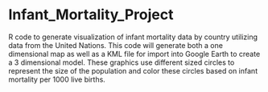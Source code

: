 # Infant_Mortality_Project
R code to generate visualization of infant mortality data by country utilizing data from the United Nations. 
This code will generate both a one dimensional map as well as a KML file for import into Google Earth to create a 3 dimensional model. These graphics use different sized circles to represent the size of the population and color these circles based on infant mortality per 1000 live births. 
